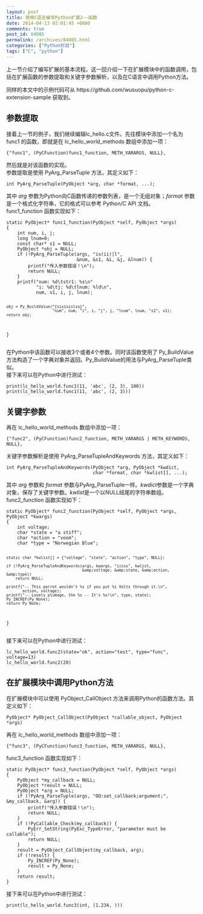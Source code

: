 ```yaml
---
layout: post
title: 使用C语言编写Python扩展2——函数
date: 2014-04-13 02:01:45 +0000
comments: true
post_id: 84085
permalink: /archives/84085.html
categories: ["Python栏目"]
tags: ["C", "python"]
---
```


<p>上一节介绍了编写扩展的基本流程。这一回介绍一下在扩展模块中的函数调用，包括在扩展函数的参数提取和关键字参数解析，以及在C语言中调用Python方法。</p>
<p>同样的本文中的示例代码可从 https://github.com/wusuopu/python-c-extension-sample 获取到。  </p>
<h2>参数提取</h2>
<p>接着上一节的例子，我们继续编辑lc_hello.c文件。先往模块中添加一个名为  func1 的函数，即就是在 lc_hello_world_methods 数组中添加一项：  </p>
<pre><code>{"func1", (PyCFunction)func1_function, METH_VARARGS, NULL},
</code></pre>
<p>然后就是对该函数的实现。<br>
参数提取是使用 PyArg_ParseTuple 方法，其定义如下：  </p>
<pre><code>int PyArg_ParseTuple(PyObject *arg, char *format, ...);
</code></pre>
<p>其中 <em>arg</em> 参数为Python向C函数传递的参数列表，是一个无组对象；<em>format</em> 参数是一个格式化字符串，它的格式可以参考 Python/C API 文档。<br>
func1_function 函数实现如下：  </p>
<pre><code>static PyObject* func1_function(PyObject *self, PyObject *args)
{
    int num, i, j;
    long lnum=0;
    const char* s1 = NULL;
    PyObject *obj = NULL;
    if (!PyArg_ParseTuple(args, "is(ii)|l",
                          &amp;num, &amp;s1, &amp;i, &amp;j, &amp;lnum)) {
        printf("传入参数错误！\n");
        return NULL;
    }
    printf("num: %d\tstr1: %s\n"
           "i: %d\tj: %d\tlnum: %ld\n",
           num, s1, i, j, lnum);

    obj = Py_BuildValue("{sisisislss}",
                        "num", num, "i", i, "j", j, "lnum", lnum, "s1", s1);
    return obj;
}
</code></pre>
<p>在Python中该函数可以接收3个或者4个参数。同时该函数使用了 Py_BuildValue 方法构造了一个字典对象并返回。Py_BuildValue的用法与PyArg_ParseTuple类似。<br>
接下来可以在Python中进行测试：  </p>
<pre><code>print(lc_hello_world.func1(11, 'abc', (2, 3), 100))
print(lc_hello_world.func1(11, 'abc', (2, 3)))
</code></pre>
<h2>关键字参数</h2>
<p>再在 lc_hello_world_methods 数组中添加一项：  </p>
<pre><code>{"func2", (PyCFunction)func2_function, METH_VARARGS | METH_KEYWORDS, NULL},
</code></pre>
<p>关键字参数解析是使用 PyArg_ParseTupleAndKeywords 方法，其定义如下：  </p>
<pre><code>int PyArg_ParseTupleAndKeywords(PyObject *arg, PyObject *kwdict,
                                char *format, char *kwlist[], ...);
</code></pre>
<p>其中 <em>arg</em> 参数和 <em>format</em> 参数与PyArg_ParseTuple一样。<em>kwdict</em>参数是一个字典对象，保存了关键字参数。<em>kwlist</em>是一个以NULL结尾的字符串数组。<br>
func2_function 函数实现如下：  </p>
<pre><code>static PyObject* func2_function(PyObject *self, PyObject *args, PyObject *kwargs)
{
    int voltage;
    char *state = "a stiff";
    char *action = "voom";
    char *type = "Norwegian Blue";

    static char *kwlist[] = {"voltage", "state", "action", "type", NULL};

    if (!PyArg_ParseTupleAndKeywords(args, kwargs, "i|sss", kwlist,
                                     &amp;voltage, &amp;state, &amp;action, &amp;type))
        return NULL;

    printf("-- This parrot wouldn't %s if you put %i Volts through it.\n",
           action, voltage);
    printf("-- Lovely plumage, the %s -- It's %s!\n", type, state);
    Py_INCREF(Py_None);
    return Py_None;
}
</code></pre>
<p>接下来可以在Python中进行测试：  </p>
<pre><code>lc_hello_world.func2(state="ok", action="test", type="func", voltage=13)
lc_hello_world.func2(20)
</code></pre>
<h2>在扩展模块中调用Python方法</h2>
<p>在扩展模块中可以使用  PyObject_CallObject 方法来调用Python的函数方法。其定义如下：  </p>
<pre><code>PyObject* PyObject_CallObject(PyObject *callable_object, PyObject *args)
</code></pre>
<p>再在 lc_hello_world_methods 数组中添加一项：  </p>
<pre><code>{"func3", (PyCFunction)func3_function, METH_VARARGS, NULL},
</code></pre>
<p>func3_function 函数实现如下：  </p>
<pre><code>static PyObject* func3_function(PyObject *self, PyObject *args)
{
    PyObject *my_callback = NULL;
    PyObject *result = NULL;
    PyObject *arg = NULL;
    if (!PyArg_ParseTuple(args, "OO:set_callback;argument;", &amp;my_callback, &amp;arg)) {
        printf("传入参数错误！\n");
        return NULL;
    }
    if (!PyCallable_Check(my_callback)) {
        PyErr_SetString(PyExc_TypeError, "parameter must be callable");
        return NULL;
    }
    result = PyObject_CallObject(my_callback, arg);
    if (!result) {
        Py_INCREF(Py_None);
        result = Py_None;
    }
    return result;
}
</code></pre>
<p>接下来可以在Python中进行测试：  </p>
<pre><code>print(lc_hello_world.func3(int, (1.234, )))
</code></pre>
